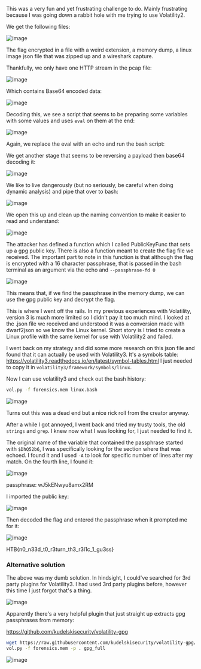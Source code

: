 This was a very fun and yet frustrating challenge to do. Mainly frustrating because I was going down a rabbit hole with me trying to use Volatility2.

We get the following files:

![image](https://user-images.githubusercontent.com/80063008/227514791-6eed696b-121d-4b16-8d61-fe56895e56b7.png)

The flag encrypted in a file with a weird extension, a memory dump, a linux image json file that was zipped up and a wireshark capture.

Thankfully, we only have one HTTP stream in the pcap file:

![image](https://user-images.githubusercontent.com/80063008/227515166-6eb8afbd-1188-4b86-8214-85b9c6cbab20.png)

Which contains Base64 encoded data:

![image](https://user-images.githubusercontent.com/80063008/227515238-440d706d-45e5-41a4-9086-19f823a97eca.png)

Decoding this, we see a script that seems to be preparing some variables with some values and uses `eval` on them at the end:

![image](https://user-images.githubusercontent.com/80063008/227515561-370ccc49-5776-4720-b05c-e02a9d2d009f.png)

Again, we replace the eval with an echo and run the bash script:

We get another stage that seems to be reversing a payload then base64 decoding it:

![image](https://user-images.githubusercontent.com/80063008/227515662-e6b044d8-35b3-4b0c-867f-945a89c124a6.png)

We like to live dangerously (but no seriously, be careful when doing dynamic analysis) and pipe that over to bash:

![image](https://user-images.githubusercontent.com/80063008/227515742-cd2ad7b1-4160-4c9b-8535-946544a3c6e1.png)

We open this up and clean up the naming convention to make it easier to read and understand:

![image](https://user-images.githubusercontent.com/80063008/227515940-ea59b4f5-72fa-4fb4-8420-fcd98d69e47e.png)

The attacker has defined a function which I called PublicKeyFunc that sets up a gpg public key. There is also a function meant to create the flag file we received. The important part to note in this function is that although the flag is encrypted with a 16 character passphrase, that is passed in the bash terminal as an argument via the echo and `--passphrase-fd 0`

![image](https://user-images.githubusercontent.com/80063008/227517347-9a468cb2-d6c0-422b-8457-cdd9e4777269.png)

This means that, if we find the passphrase in the memory dump, we can use the gpg public key and decrypt the flag.

This is where I went off the rails. In my previous experiences with Volatility, version 3 is much more limited so I didn't pay it too much mind. I looked at the .json file we received and understood it was a conversion made with dwarf2json so we know the Linux kernel. Short story is I tried to create a Linux profile with the same kernel for use with Volatility2 and failed.

I went back on my strategy and did some more research on this json file and found that it can actually be used with Volatility3. It's a symbols table: https://volatility3.readthedocs.io/en/latest/symbol-tables.html I just needed to copy it in `volatility3/framework/symbols/linux`.

Now I can use volatility3 and check out the bash history:

```bash
vol.py -f forensics.mem linux.bash
```
![image](https://user-images.githubusercontent.com/80063008/227518029-8c80a525-b425-420b-9f8e-1f1d43bd05a5.png)

Turns out this was a dead end but a nice rick roll from the creator anyway.

After a while I got annoyed, I went back and tried my trusty tools, the old `strings` and `grep`. I knew now what I was looking for, I just needed to find it.

The original name of the variable that contained the passphrase started with `$DhQ52b6`, I was specifically looking for the section where that was echoed. I found it and I used `-A` to look for specific number of lines after my match. On the fourth line, I found it:

![image](https://user-images.githubusercontent.com/80063008/227518576-25545759-a101-4f5f-bc8c-d6081dabb4e5.png)

passphrase: wJ5kENwyu8amx2RM

I imported the public key:

![image](https://user-images.githubusercontent.com/80063008/227518612-e89f643a-ec02-4501-a3ed-4b594ac9ef6b.png)

Then decoded the flag and entered the passphrase when it prompted me for it:

![image](https://user-images.githubusercontent.com/80063008/227518674-2249c35e-a8bd-4e86-9864-553d2fe8b393.png)

HTB{n0_n33d_t0_r3turn_th3_r3l1c_1_gu3ss}

### Alternative solution

The above was my dumb solution. In hindsight, I could've searched for 3rd party plugins for Volatility3. I had used 3rd party plugins before, however this time I just forgot that's a thing.

![image](https://user-images.githubusercontent.com/80063008/227519026-aa2902b9-c9c9-4583-bd05-5ffff85fcf4e.png)

Apparently there's a very helpful plugin that just straight up extracts gpg passphrases from memory:

https://github.com/kudelskisecurity/volatility-gpg

```bash
wget https://raw.githubusercontent.com/kudelskisecurity/volatility-gpg/main/linux/gpg_full.py
vol.py -f forensics.mem -p . gpg_full
```
![image](https://user-images.githubusercontent.com/80063008/227520411-7afce053-c1af-4d11-98b6-09d37f9be08b.png)


